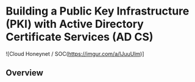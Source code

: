 # Building a Public Key Infrastructure (PKI) with Active Directory Certificate Services (AD CS)
![Cloud Honeynet / SOC(https://imgur.com/a/lJuuUlm)]


## Overview
